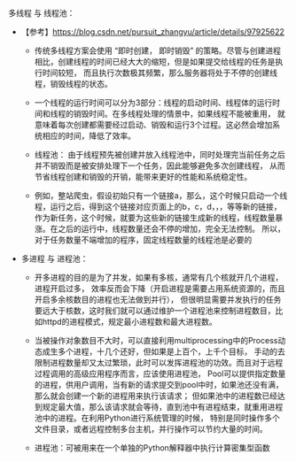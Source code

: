 多线程 与 线程池：
- 【参考】https://blog.csdn.net/pursuit_zhangyu/article/details/97925622
    - 传统多线程方案会使用 “即时创建， 即时销毁” 的策略。尽管与创建进程相比，创建线程的时间已经大大的缩短，但是如果提交给线程的任务是执行时间较短，
    而且执行次数极其频繁，那么服务器将处于不停的创建线程，销毁线程的状态。

    - 一个线程的运行时间可以分为3部分：线程的启动时间、线程体的运行时间和线程的销毁时间。在多线程处理的情景中，如果线程不能被重用，
    就意味着每次创建都需要经过启动、销毁和运行3个过程。这必然会增加系统相应的时间，降低了效率。

    - 线程池：
    由于线程预先被创建并放入线程池中，同时处理完当前任务之后并不销毁而是被安排处理下一个任务，因此能够避免多次创建线程，
    从而节省线程创建和销毁的开销，能带来更好的性能和系统稳定性。

    - 例如，整站爬虫，假设初始只有一个链接a，那么，这个时候只启动一个线程，运行之后，得到这个链接对应页面上的b，c，d，，，等等新的链接，
    作为新任务，这个时候，就要为这些新的链接生成新的线程，线程数量暴涨。在之后的运行中，线程数量还会不停的增加，完全无法控制。
    所以，对于任务数量不端增加的程序，固定线程数量的线程池是必要的


- 多进程 与 进程池：
    - 开多进程的目的是为了并发，如果有多核，通常有几个核就开几个进程，进程开启过多，
    效率反而会下降（开启进程是需要占用系统资源的，而且开启多余核数目的进程也无法做到并行），
    但很明显需要并发执行的任务要远大于核数，这时我们就可以通过维护一个进程池来控制进程数目，比如httpd的进程模式，规定最小进程数和最大进程数。  
    - 当被操作对象数目不大时，可以直接利用multiprocessing中的Process动态成生多个进程，十几个还好，但如果是上百个，上千个目标，
    手动的去限制进程数量却又太过繁琐，此时可以发挥进程池的功效。而且对于远程过程调用的高级应用程序而言，应该使用进程池，
    Pool可以提供指定数量的进程，供用户调用，当有新的请求提交到pool中时，如果池还没有满，那么就会创建一个新的进程用来执行该请求；
    但如果池中的进程数已经达到规定最大值，那么该请求就会等待，直到池中有进程结束，就重用进程池中的进程。在利用Python进行系统管理的时候，
    特别是同时操作多个文件目录，或者远程控制多台主机，并行操作可以节约大量的时间。
    
    - 进程池：可被用来在一个单独的Python解释器中执行计算密集型函数